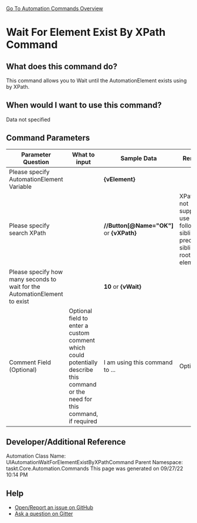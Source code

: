 <!--TITLE: Wait For Element Exist By XPath Command -->
<!-- SUBTITLE: a command in the UIAutomation Commands group. -->
[Go To Automation Commands Overview](/automation-commands.md)


# Wait For Element Exist By XPath Command


## What does this command do?
This command allows you to Wait until the AutomationElement exists using by XPath.


## When would I want to use this command?
Data not specified


## Command Parameters
| Parameter Question   	| What to input  	|  Sample Data 	| Remarks  	|
| ---                    | ---               | ---           | ---       |
|Please specify AutomationElement Variable||**{vElement}**||
|Please specify search XPath||**//Button[@Name="OK"]** or **{vXPath}**|XPath does not support to use parent, following-sibling, and preceding-sibling for root element.|
|Please specify how many seconds to wait for the AutomationElement to exist||**10** or **{vWait}**||
|Comment Field (Optional)|Optional field to enter a custom comment which could potentially describe this command or the need for this command, if required|I am using this command to ...|Optional|










## Developer/Additional Reference
Automation Class Name: UIAutomationWaitForElementExistByXPathCommand
Parent Namespace: taskt.Core.Automation.Commands
This page was generated on 09/27/22 10:14 PM


## Help
- [Open/Report an issue on GitHub](https://github.com/rcktrncn/taskt/issues/new)
- [Ask a question on Gitter](https://gitter.im/taskt-rpa/Lobby)

